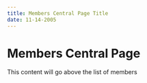 ```yaml
---
title: Members Central Page Title
date: 11-14-2005
---
```


# Members Central Page

This content will go above the list of members
